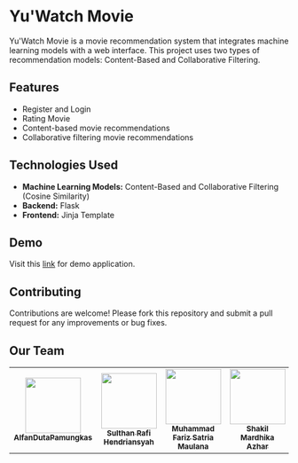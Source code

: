 # Yu'Watch Movie
Yu'Watch Movie is a movie recommendation system that integrates machine learning models with a web interface. This project uses two types of recommendation models: Content-Based and Collaborative Filtering.

## Features

- Register and Login
- Rating Movie
- Content-based movie recommendations
- Collaborative filtering movie recommendations

## Technologies Used

- **Machine Learning Models:** Content-Based and Collaborative Filtering (Cosine Similarity)
- **Backend:** Flask
- **Frontend:** Jinja Template

## Demo
Visit this <a href="https://drive.google.com/file/d/1ayHl2LwFXK3GGOjqlA8DejcdP7x2GV6U/view?usp=drive_link">link</a> for demo application.

## Contributing
Contributions are welcome! Please fork this repository and submit a pull request for any improvements or bug fixes.

## Our Team
<table>
  <tbody>
    <tr>
      <td align="center"><a href="https://github.com/AlfanDutaPamungkas"><img src="https://avatars.githubusercontent.com/u/128448534?v=4?s=100" width="100px;" alt=""/><br /><sub><b>AlfanDutaPamungkas</b></sub></a></td>
      <td align="center"><a href="https://github.com/sulthan18"><img src="https://avatars.githubusercontent.com/u/126325594?v=4?s=100" width="100px;" alt=""/><br /><sub><b>Sulthan Rafi Hendriansyah</b></sub></a></td>
      <td align="center"><a href="https://github.com/Fariz214"><img src="https://avatars.githubusercontent.com/u/130908462?v=4" width="100px;" alt=""/><br /><sub><b>Muhammad Fariz Satria Maulana</b></sub></a></td>
      <td align="center"><a href="https://github.com/shaqil23"><img src="https://avatars.githubusercontent.com/u/129819903?v=4" width="100px;" alt=""/><br /><sub><b>Shakil Mardhika Azhar</b></sub></a></td>
      <td align="center"><a href="https://github.com/Dryannn"><img src="https://avatars.githubusercontent.com/u/95418088?v=4" width="100px;" alt=""/><br /><sub><b>Adrian Fathurahman</b></sub></a></td>
    </tr>
  </tbody>
</table>
